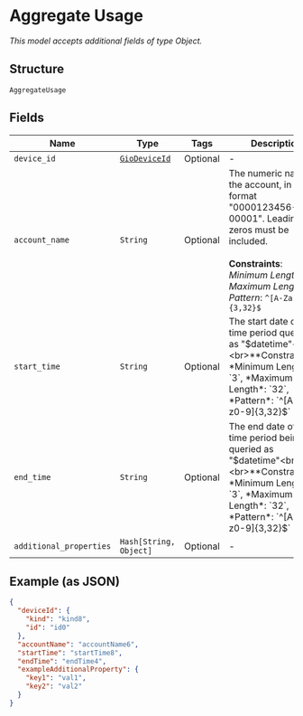 
# Aggregate Usage

*This model accepts additional fields of type Object.*

## Structure

`AggregateUsage`

## Fields

| Name | Type | Tags | Description |
|  --- | --- | --- | --- |
| `device_id` | [`GioDeviceId`](../../doc/models/gio-device-id.md) | Optional | - |
| `account_name` | `String` | Optional | The numeric name of the account, in the format "0000123456-00001". Leading zeros must be included.<br><br>**Constraints**: *Minimum Length*: `3`, *Maximum Length*: `32`, *Pattern*: `^[A-Za-z0-9]{3,32}$` |
| `start_time` | `String` | Optional | The start date of the time period queried as "$datetime"<br><br>**Constraints**: *Minimum Length*: `3`, *Maximum Length*: `32`, *Pattern*: `^[A-Za-z0-9]{3,32}$` |
| `end_time` | `String` | Optional | The end date of the time period being queried as "$datetime"<br><br>**Constraints**: *Minimum Length*: `3`, *Maximum Length*: `32`, *Pattern*: `^[A-Za-z0-9]{3,32}$` |
| `additional_properties` | `Hash[String, Object]` | Optional | - |

## Example (as JSON)

```json
{
  "deviceId": {
    "kind": "kind8",
    "id": "id0"
  },
  "accountName": "accountName6",
  "startTime": "startTime8",
  "endTime": "endTime4",
  "exampleAdditionalProperty": {
    "key1": "val1",
    "key2": "val2"
  }
}
```

